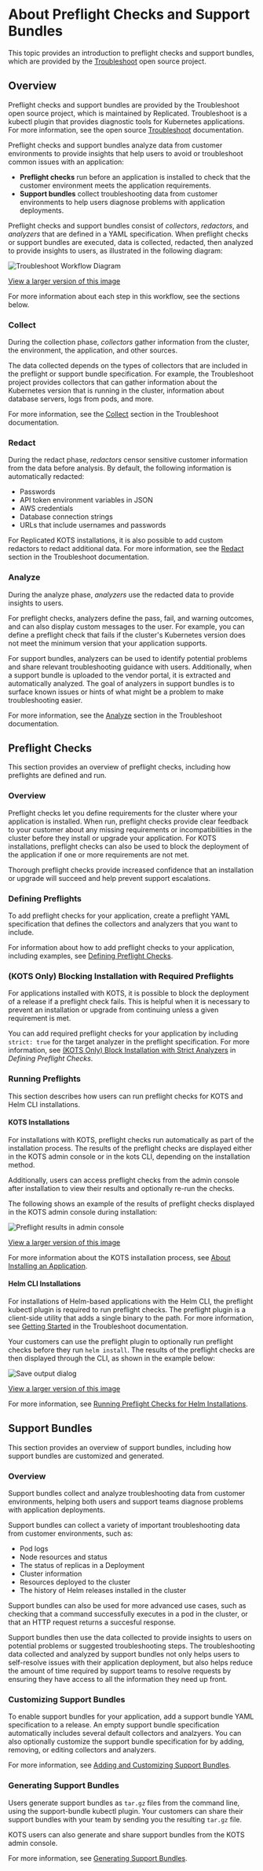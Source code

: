 # About Preflight Checks and Support Bundles

This topic provides an introduction to preflight checks and support bundles, which are provided by the [Troubleshoot](https://troubleshoot.sh/) open source project.

## Overview

Preflight checks and support bundles are provided by the Troubleshoot open source project, which is maintained by Replicated. Troubleshoot is a kubectl plugin that provides diagnostic tools for Kubernetes applications. For more information, see the open source [Troubleshoot](https://troubleshoot.sh/docs/collect/) documentation.

Preflight checks and support bundles analyze data from customer environments to provide insights that help users to avoid or troubleshoot common issues with an application:
* **Preflight checks** run before an application is installed to check that the customer environment meets the application requirements.
* **Support bundles** collect troubleshooting data from customer environments to help users diagnose problems with application deployments.

Preflight checks and support bundles consist of _collectors_, _redactors_, and _analyzers_ that are defined in a YAML specification. When preflight checks or support bundles are executed, data is collected, redacted, then analyzed to provide insights to users, as illustrated in the following diagram:

![Troubleshoot Workflow Diagram](/images/troubleshoot-workflow-diagram.png)

[View a larger version of this image](/images/troubleshoot-workflow-diagram.png)

For more information about each step in this workflow, see the sections below.

### Collect

During the collection phase, _collectors_ gather information from the cluster, the environment, the application, and other sources.

The data collected depends on the types of collectors that are included in the preflight or support bundle specification. For example, the Troubleshoot project provides collectors that can gather information about the Kubernetes version that is running in the cluster, information about database servers, logs from pods, and more.

For more information, see the [Collect](https://troubleshoot.sh/docs/collect/) section in the Troubleshoot documentation.

### Redact

During the redact phase, _redactors_ censor sensitive customer information from the data before analysis. By default, the following information is automatically redacted:

- Passwords
- API token environment variables in JSON
- AWS credentials
- Database connection strings
- URLs that include usernames and passwords

For Replicated KOTS installations, it is also possible to add custom redactors to redact additional data. For more information, see the [Redact](https://troubleshoot.sh/docs/redact/) section in the Troubleshoot documentation.

### Analyze

During the analyze phase, _analyzers_ use the redacted data to provide insights to users.

For preflight checks, analyzers define the pass, fail, and warning outcomes, and can also display custom messages to the user. For example, you can define a preflight check that fails if the cluster's Kubernetes version does not meet the minimum version that your application supports.

For support bundles, analyzers can be used to identify potential problems and share relevant troubleshooting guidance with users. Additionally, when a support bundle is uploaded to the vendor portal, it is extracted and automatically analyzed. The goal of analyzers in support bundles is to surface known issues or hints of what might be a problem to make troubleshooting easier.

For more information, see the [Analyze](https://troubleshoot.sh/docs/analyze/) section in the Troubleshoot documentation.

## Preflight Checks


This section provides an overview of preflight checks, including how preflights are defined and run.

### Overview

Preflight checks let you define requirements for the cluster where your application is installed. When run, preflight checks provide clear feedback to your customer about any missing requirements or incompatibilities in the cluster before they install or upgrade your application. For KOTS installations, preflight checks can also be used to block the deployment of the application if one or more requirements are not met.

Thorough preflight checks provide increased confidence that an installation or upgrade will succeed and help prevent support escalations.

### Defining Preflights

To add preflight checks for your application, create a preflight YAML specification that defines the collectors and analyzers that you want to include.

For information about how to add preflight checks to your application, including examples, see [Defining Preflight Checks](preflight-defining).

### (KOTS Only) Blocking Installation with Required Preflights

For applications installed with KOTS, it is possible to block the deployment of a release if a preflight check fails. This is helpful when it is necessary to prevent an installation or upgrade from continuing unless a given requirement is met.

You can add required preflight checks for your application by including `strict: true` for the target analyzer in the preflight specification. For more information, see [(KOTS Only) Block Installation with Strict Analyzers](preflight-defining#kots-only-block-installation-with-strict-analyzers) in _Defining Preflight Checks_.

### Running Preflights

This section describes how users can run preflight checks for KOTS and Helm CLI installations.

#### KOTS Installations

For installations with KOTS, preflight checks run automatically as part of the installation process. The results of the preflight checks are displayed either in the KOTS admin console or in the kots CLI, depending on the installation method.

Additionally, users can access preflight checks from the admin console after installation to view their results and optionally re-run the checks.

The following shows an example of the results of preflight checks displayed in the KOTS admin console during installation:

![Preflight results in admin console](/images/preflight-warning.png)

[View a larger version of this image](/images/preflight-warning.png)

For more information about the KOTS installation process, see [About Installing an Application](/enterprise/installing-overview).

#### Helm CLI Installations

For installations of Helm-based applications with the Helm CLI, the preflight kubectl plugin is required to run preflight checks. The preflight plugin is a client-side utility that adds a single binary to the path. For more information, see [Getting Started](https://troubleshoot.sh/docs/) in the Troubleshoot documentation.

Your customers can use the preflight plugin to optionally run preflight checks before they run `helm install`. The results of the preflight checks are then displayed through the CLI, as shown in the example below:

![Save output dialog](/images/helm-preflight-save-output.png)

[View a larger version of this image](/images/helm-preflight-save-output.png)

For more information, see [Running Preflight Checks for Helm Installations](preflight-running).

## Support Bundles

This section provides an overview of support bundles, including how support bundles are customized and generated.

### Overview

Support bundles collect and analyze troubleshooting data from customer environments, helping both users and support teams diagnose problems with application deployments.

Support bundles can collect a variety of important troubleshooting data from customer environments, such as:
* Pod logs
* Node resources and status
* The status of replicas in a Deployment
* Cluster information
* Resources deployed to the cluster
* The history of Helm releases installed in the cluster

Support bundles can also be used for more advanced use cases, such as checking that a command successfully executes in a pod in the cluster, or that an HTTP request returns a succesful response.

Support bundles then use the data collected to provide insights to users on potential problems or suggested troubleshooting steps. The troubleshooting data collected and analyzed by support bundles not only helps users to self-resolve issues with their application deployment, but also helps reduce the amount of time required by support teams to resolve requests by ensuring they have access to all the information they need up front.

### Customizing Support Bundles

To enable support bundles for your application, add a support bundle YAML specification to a release. An empty support bundle specification automatically includes several default collectors and analzyers. You can also optionally customize the support bundle specification for by adding, removing, or editing collectors and analyzers.

For more information, see [Adding and Customizing Support Bundles](support-bundle-customizing).

### Generating Support Bundles

Users generate support bundles as `tar.gz` files from the command line, using the support-bundle kubectl plugin. Your customers can share their support bundles with your team by sending you the resulting `tar.gz` file.

KOTS users can also generate and share support bundles from the KOTS admin console.

For more information, see [Generating Support Bundles](support-bundle-generating).